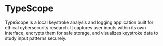 # TypeScope
TypeScope is a local keystroke analysis and logging application built for ethical cybersecurity research. It captures user inputs within its own interface, encrypts them for safe storage, and visualizes keystroke data to study input patterns securely.
